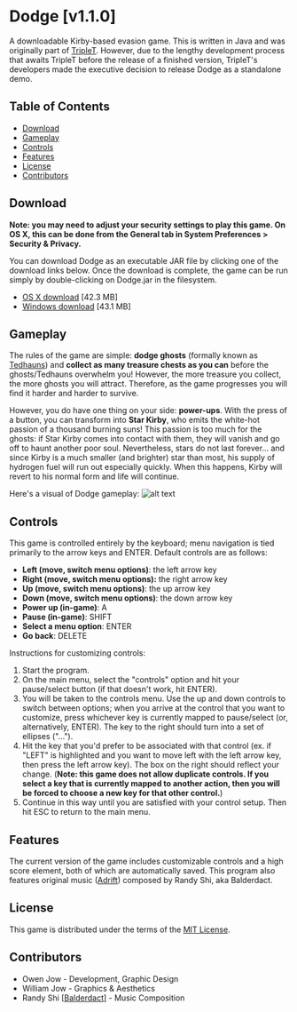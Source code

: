 Dodge [v1.1.0]
========================================================================

A downloadable Kirby-based evasion game. This is written in Java and was originally part of [TripleT](https://github.com/ohjay/TripleTGame). However, due to the lengthy development process that awaits TripleT before the release of a finished version, TripleT's developers made the executive decision to release Dodge as a standalone demo.


## Table of Contents

* [Download](#download)
* [Gameplay](#gameplay)
* [Controls](#controls)
* [Features](#features)
* [License](#license)
* [Contributors](#contributors)


Download
------------------------------------------------------------------------

**Note: you may need to adjust your security settings to play this game. On OS X, this can be done from the General tab in System Preferences > Security & Privacy.**

You can download Dodge as an executable JAR file by clicking one of the download links below. Once the download is complete, the game can be run simply by double-clicking on Dodge.jar in the filesystem.

- [OS X download](https://github.com/ohjay/Dodge/blob/master/download/Dodge-OSX-1.1.jar?raw=true) [42.3 MB]
- [Windows download](https://github.com/ohjay/Dodge/blob/master/download/Dodge-windows-1.1.jar?raw=true) [43.1 MB]


Gameplay
------------------------------------------------------------------------

The rules of the game are simple: **dodge ghosts** (formally known as [Tedhauns](http://kirby.wikia.com/wiki/Tedhaun)) and **collect as many treasure chests as you can** before the ghosts/Tedhauns overwhelm you! However, the more treasure you collect, the more ghosts you will attract. Therefore, as the game progresses you will find it harder and harder to survive. 

However, you do have one thing on your side: **power-ups**. With the press of a button, you can transform into **Star Kirby**, who emits the white-hot passion of a thousand burning suns! This passion is too much for the ghosts: if Star Kirby comes into contact with them, they will vanish and go off to haunt another poor soul. Nevertheless, stars do not last forever... and since Kirby is a much smaller (and brighter) star than most, his supply of hydrogen fuel will run out especially quickly. When this happens, Kirby will revert to his normal form and life will continue.

Here's a visual of Dodge gameplay:
![alt text](https://cloud.githubusercontent.com/assets/8358648/8349811/e195fe4a-1ad4-11e5-96a4-b59483a6410e.png "Dodge gameplay")


Controls
------------------------------------------------------------------------

This game is controlled entirely by the keyboard; menu navigation is tied primarily to the arrow keys and ENTER. Default controls are as follows:

- **Left (move, switch menu options)**: the left arrow key
- **Right (move, switch menu options):** the right arrow key
- **Up (move, switch menu options)**: the up arrow key
- **Down (move, switch menu options)**: the down arrow key
- **Power up (in-game)**: A
- **Pause (in-game)**: SHIFT
- **Select a menu option**: ENTER
- **Go back**: DELETE

Instructions for customizing controls:

1. Start the program.
2. On the main menu, select the "controls" option and hit your pause/select button (if that doesn't work, hit ENTER).
3. You will be taken to the controls menu. Use the up and down controls to switch between options; when you arrive at the control that you want to customize, press whichever key is currently mapped to pause/select (or, alternatively, ENTER). The key to the right should turn into a set of ellipses ("...").
4. Hit the key that you'd prefer to be associated with that control (ex. if "LEFT" is highlighted and you want to move left with the left arrow key, then press the left arrow key). The box on the right should reflect your change. (**Note: this game does not allow duplicate controls. If you select a key that is currently mapped to another action, then you will be forced to choose a new key for that other control.**)
5. Continue in this way until you are satisfied with your control setup. Then hit ESC to return to the main menu.


Features
------------------------------------------------------------------------

The current version of the game includes customizable controls and a high score element, both of which are automatically saved. This program also features original music ([Adrift](https://www.youtube.com/watch?v=S2pJcRMe1H0)) composed by Randy Shi, aka Balderdact.


License
------------------------------------------------------------------------

This game is distributed under the terms of the [MIT License](https://github.com/ohjay/Dodge/blob/master/LICENSE.txt).


Contributors
------------------------------------------------------------------------

- Owen Jow - Development, Graphic Design
- William Jow - Graphics & Aesthetics
- Randy Shi [[Balderdact](https://soundcloud.com/balderdact)] - Music Composition
